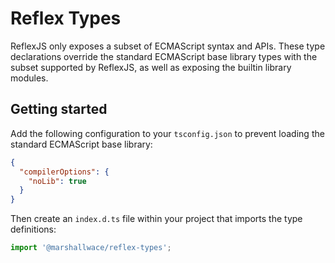 # Reflex Types

ReflexJS only exposes a subset of ECMAScript syntax and APIs. These type declarations override the standard ECMAScript base library types with the subset supported by ReflexJS, as well as exposing the builtin library modules.

## Getting started

Add the following configuration to your `tsconfig.json` to prevent loading the standard ECMAScript base library:

```json
{
  "compilerOptions": {
    "noLib": true
  }
}
```

Then create an `index.d.ts` file within your project that imports the type definitions:

```typescript
import '@marshallwace/reflex-types';
```
